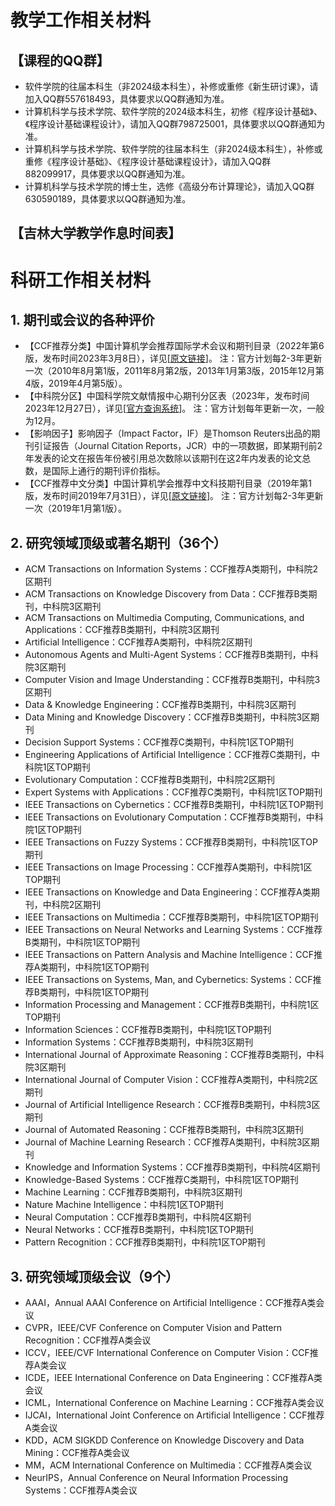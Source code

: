 # 教学工作相关材料

## 【课程的QQ群】
+ 软件学院的往届本科生（非2024级本科生），补修或重修《新生研讨课》，请加入QQ群557618493，具体要求以QQ群通知为准。
+ 计算机科学与技术学院、软件学院的2024级本科生，初修《程序设计基础》、《程序设计基础课程设计》，请加入QQ群798725001，具体要求以QQ群通知为准。
+ 计算机科学与技术学院、软件学院的往届本科生（非2024级本科生），补修或重修《程序设计基础》、《程序设计基础课程设计》，请加入QQ群882099917，具体要求以QQ群通知为准。
+ 计算机科学与技术学院的博士生，选修《高级分布计算理论》，请加入QQ群630590189，具体要求以QQ群通知为准。

## 【吉林大学教学作息时间表】

# 科研工作相关材料

## 1. 期刊或会议的各种评价
+ 【CCF推荐分类】中国计算机学会推荐国际学术会议和期刊目录（2022年第6版，发布时间2023年3月8日），详见[<A href="https://www.ccf.org.cn/Academic_Evaluation/By_category/" target="_black">原文链接</A>]。
注：官方计划每2-3年更新一次（2010年8月第1版，2011年8月第2版，2013年1月第3版，2015年12月第4版，2019年4月第5版）。
+ 【中科院分区】中国科学院文献情报中心期刊分区表（2023年，发布时间2023年12月27日），详见[<A href="https://www.fenqubiao.com/" target="_black">官方查询系统</A>]。
注：官方计划每年更新一次，一般为12月。
+ 【影响因子】影响因子（Impact Factor，IF）是Thomson Reuters出品的期刊引证报告（Journal Citation Reports，JCR）中的一项数据，即某期刊前2年发表的论文在报告年份被引用总次数除以该期刊在这2年内发表的论文总数，是国际上通行的期刊评价指标。
+ 【CCF推荐中文分类】中国计算机学会推荐中文科技期刊目录（2019年第1版，发布时间2019年7月31日），详见[<A href="https://www.ccf.org.cn/Focus/2019-07-31/667609.shtml" target="_black">原文链接</A>]。
注：官方计划每2-3年更新一次（2019年1月第1版）。

## 2. 研究领域顶级或著名期刊（36个）
+ ACM Transactions on Information Systems：CCF推荐A类期刊，中科院2区期刊
+ ACM Transactions on Knowledge Discovery from Data：CCF推荐B类期刊，中科院3区期刊
+ ACM Transactions on Multimedia Computing, Communications, and Applications：CCF推荐B类期刊，中科院3区期刊
+ Artificial Intelligence：CCF推荐A类期刊，中科院2区期刊
+ Autonomous Agents and Multi-Agent Systems：CCF推荐B类期刊，中科院3区期刊
+ Computer Vision and Image Understanding：CCF推荐B类期刊，中科院3区期刊
+ Data & Knowledge Engineering：CCF推荐B类期刊，中科院3区期刊
+ Data Mining and Knowledge Discovery：CCF推荐B类期刊，中科院3区期刊
+ Decision Support Systems：CCF推荐C类期刊，中科院1区TOP期刊
+ Engineering Applications of Artificial Intelligence：CCF推荐C类期刊，中科院1区TOP期刊
+ Evolutionary Computation：CCF推荐B类期刊，中科院2区期刊
+ Expert Systems with Applications：CCF推荐C类期刊，中科院1区TOP期刊
+ IEEE Transactions on Cybernetics：CCF推荐B类期刊，中科院1区TOP期刊
+ IEEE Transactions on Evolutionary Computation：CCF推荐B类期刊，中科院1区TOP期刊
+ IEEE Transactions on Fuzzy Systems：CCF推荐B类期刊，中科院1区TOP期刊
+ IEEE Transactions on Image Processing：CCF推荐A类期刊，中科院1区TOP期刊
+ IEEE Transactions on Knowledge and Data Engineering：CCF推荐A类期刊，中科院2区期刊
+ IEEE Transactions on Multimedia：CCF推荐B类期刊，中科院1区TOP期刊
+ IEEE Transactions on Neural Networks and Learning Systems：CCF推荐B类期刊，中科院1区TOP期刊
+ IEEE Transactions on Pattern Analysis and Machine Intelligence：CCF推荐A类期刊，中科院1区TOP期刊
+ IEEE Transactions on Systems, Man, and Cybernetics: Systems：CCF推荐B类期刊，中科院1区TOP期刊
+ Information Processing and Management：CCF推荐B类期刊，中科院1区TOP期刊
+ Information Sciences：CCF推荐B类期刊，中科院1区TOP期刊
+ Information Systems：CCF推荐B类期刊，中科院3区期刊
+ International Journal of Approximate Reasoning：CCF推荐B类期刊，中科院3区期刊
+ International Journal of Computer Vision：CCF推荐A类期刊，中科院2区期刊
+ Journal of Artificial Intelligence Research：CCF推荐B类期刊，中科院3区期刊
+ Journal of Automated Reasoning：CCF推荐B类期刊，中科院3区期刊
+ Journal of Machine Learning Research：CCF推荐A类期刊，中科院3区期刊
+ Knowledge and Information Systems：CCF推荐B类期刊，中科院4区期刊
+ Knowledge-Based Systems：CCF推荐C类期刊，中科院1区TOP期刊
+ Machine Learning：CCF推荐B类期刊，中科院3区期刊
+ Nature Machine Intelligence：中科院1区TOP期刊
+ Neural Computation：CCF推荐B类期刊，中科院4区期刊
+ Neural Networks：CCF推荐B类期刊，中科院1区TOP期刊
+ Pattern Recognition：CCF推荐B类期刊，中科院1区TOP期刊

## 3. 研究领域顶级会议（9个）
+ AAAI，Annual AAAI Conference on Artificial Intelligence：CCF推荐A类会议
+ CVPR，IEEE/CVF Conference on Computer Vision and Pattern Recognition：CCF推荐A类会议
+ ICCV，IEEE/CVF International Conference on Computer Vision：CCF推荐A类会议
+ ICDE，IEEE International Conference on Data Engineering：CCF推荐A类会议
+ ICML，International Conference on Machine Learning：CCF推荐A类会议
+ IJCAI，International Joint Conference on Artificial Intelligence：CCF推荐A类会议
+ KDD，ACM SIGKDD Conference on Knowledge Discovery and Data Mining：CCF推荐A类会议
+ MM，ACM International Conference on Multimedia：CCF推荐A类会议
+ NeurIPS，Annual Conference on Neural Information Processing Systems：CCF推荐A类会议

